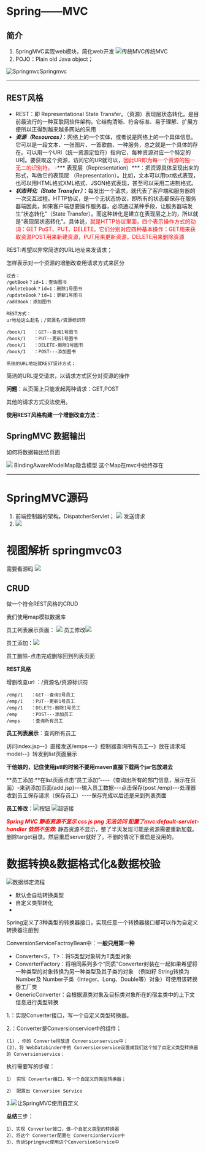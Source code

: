 # Spring——MVC
## 简介
1. SpringMVC实现web模块，简化web开发
![传统MVC](pic/1.png)传统MVC
2. POJO：Plain old Java object；

![Springmvc](pic/1.png)Springmvc

---
## REST风格
- REST：即 Representational State Transfer。（资源）表现层状态转化。是目前最流行的一种互联网软件架构。它结构清晰、符合标准、易于理解、扩展方便所以正得到越来越多网站的采用
- ***资源（Resources）***：网络上的一个实体，或者说是网络上的一个具体信息。它可以是一段文本、一张图片、一首歌曲、一种服务，总之就是一个具体的存在。可以用一个URI（统一资源定位符）指向它，每种资源对应一个特定的UR|。要获取这个资源，访问它的UR就可以，<font color="red">因此UR即为每一个资源的独一无二的识别符。</font>
-*** 表现层（Representation）***：把资源具体呈现出来的形式，叫做它的表现层
（Representation）。比如，文本可以用txt格式表现，也可以用HTML格式XML格式、JSON格式表现，甚至可以采用二进制格式。
- ***状态转化（State Transfer）***：每发出一个请求，就代表了客户端和服务器的一次交互过程。HTTP协议，是一个无状态协议，即所有的状态都保存在服务器端因此，如果客户端想要操作服务器，必须通过某种手段，让服务器端发生“状态转化”（State Transfer）。而这种转化是建立在表现层之上的，所以就是“表现层状态转化"。具体说，<font color="red">就是HTTP协议里面，四个表示操作方式的动词：GET PoST、PUT、DELETE。它们分别对应四种基本操作：GET用来获取资源POST用来新建资源，PUT用来更新资源，DELETE用来删除资源</font>

REST:希望以非常简洁的URL地址来发请求；

怎样表示对一个资源的增删改查用请求方式来区分

    过去：
    /getBook？id=1：查询图书
    /deletebook？id=1：删除1号图书
    /updateBook？id=1：更新1号图书
    /addBook：添加图书

    REST方式：
    ur地址这么起名；/资源名/资源标识符
    
    /book/1   ：GET--查询1号图书
    /book/1   ：PUT--更新1号图书
    /book/1   ：DELETE-删除1号图书
    /book/1   ：POST---添加图书

    系统的URL地址就REST设计方式；
简洁的URL提交请求，以请求方式区分对资源的操作

**问题**：从页面上只能发起两种请求：GET,POST

其他的请求方式没法使用。

**使用REST风格构建一个增删改查方法**：

## SpringMVC 数据输出
如何将数据输出给页面
 
 ![](pic/3.png)
 BindingAwareModelMap隐含模型
 这个Map在mvc中始终存在

 ---

 # SpringMVC源码

 1. 前端控制器的架构。DispatcherServlet；
   ![](pic/4.png)
   发送请求
2.    ![](pic/5.png)


# 视图解析 springmvc03 
需要看源码
 ![](pic/6.png)
## CRUD

做一个符合REST风格的CRUD 

我们使用map模拟数据库

员工列表展示页面： ![](pic/7.png)
员工修改![](pic/9.png)

员工添加：![](pic/8.png)

员工删除-点击完成删除回到列表页面

**REST风格**

增删改查url ：/资源名/资源标识符
    
    /emp/1   ：GET--查询1号员工
    /emp/1   ：PUT--更新1号员工
    /emp/1   ：DELETE-删除1号员工
    /emp     ：POST---添加员工
    /emps    ：查询所有员工

**员工列表展示**：查询所有员工

访问index.jsp--》直接发送/emps---》控制器查询所有员工--》放在请求域model--》转发到list页面展示

**干他娘的，记住使用jstl的时候不要用maven直接下载两个jar包放进去**

**员工添加:**在list页面点击“员工添加”----（查询出所有的部门信息，展示在页面）-来到添加页面(add.jsp)---输入员工数据---点击保存(post /emp)---处理器收到员工保存请求（保存员工）----保存完成以后还是来到列表页面

**员工修改**：![](pic/10.png)按钮
![](pic/11.png)超链接

***<font color="red">Spring MVC 静态资源不显示 css js png 无法访问 配置了mvc:default-servlet-handler 依然不生效</font>***:
静态资源不显示，整了半天发现可能是资源需要重新加载。删除target目录。然后重启server就好了。不删的情况下重启是没用的。

# 数据转换&数据格式化&数据校验
![](pic/122.png)数据绑定流程
- 默认会自动转换类型
- 自定义类型转化
- 
Spring定义了3种类型的转换器接口，实现任意一个转换器接口都可以作为自定义转换器注册到

ConversionServiceFactroyBean中：**一般只用第一种**
-  Converter<S，T>：将S类型对象转为T类型对象
-  ConverterFactory：将相同系列多个“同质"Converter封装在一起如果希望将一种类型的对象转换为另一种类型及其子类的对象
（例如籽 String转换为 Number及 Number子类（Integer、Long、Double等）对象）可使用该转换器工厂类
- GenericConverter：会根据源类对象及目标类对象所在的宿主类中的上下文信息进行类型转换

1.：实现Converter接口，写一个自定义类型转换器。
 
2.：Converter是Conversionservice中的组件；

    (1) 、你的 Converte得放进 Conversionservice中；
    (2)、将 WebDatabinder中的 Conversionservice设置成我们这个加了自定义类型转换器的 Conversionservice；

执行需要写的步骤：

    1） 实现 Converter接口，写一个自定义的类型转换器；
        
    2） 配置出 Conversion Service
  
  3.![](pic/13.png)让SpringMVC使用自定义


**总结**三步：
  
    1）、实现 Converter接口，做—个自定义类型的转换器
    2）、将这个 Converter配置在 ConversionService中
    3）、告诉Springmvc使用这个ConversionService中